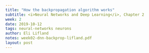 ```yaml
---
title: "How the backpropagation algorithm works"
subtitle: <i>Neural Networks and Deep Learning</i>, Chapter 2
week: 2
date: 2019-10-12
tags: neural-networks neurons
author: Eli Lifland
notes: week02-dnn-backprop-lifland.pdf
layout: post
---
```

